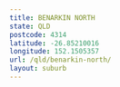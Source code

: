 ```yaml
---
title: BENARKIN NORTH
state: QLD
postcode: 4314
latitude: -26.85210016
longitude: 152.1505357
url: /qld/benarkin-north/
layout: suburb
---
```

